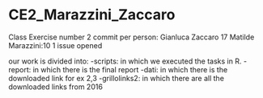 # CE2_Marazzini_Zaccaro
Class Exercise number 2
commit per person: Gianluca Zaccaro 17
Matilde Marazzini:10
1 issue opened

our work is divided into:
-scripts: in which we executed the tasks in R.
-report: in which there is the final report
-dati: in which there is the downloaded link for ex 2,3
-grillolinks2: in which there are all the downloaded links from 2016
